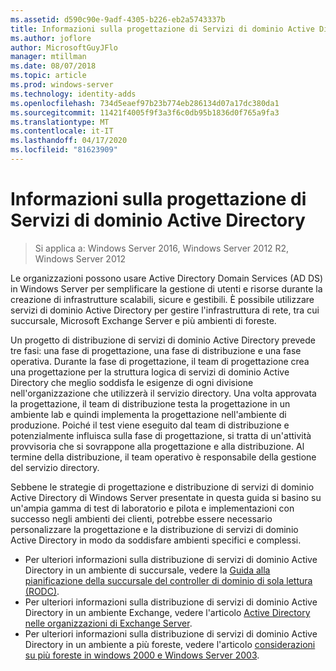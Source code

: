```yaml
---
ms.assetid: d590c90e-9adf-4305-b226-eb2a5743337b
title: Informazioni sulla progettazione di Servizi di dominio Active Directory
ms.author: joflore
author: MicrosoftGuyJFlo
manager: mtillman
ms.date: 08/07/2018
ms.topic: article
ms.prod: windows-server
ms.technology: identity-adds
ms.openlocfilehash: 734d5eaef97b23b774eb286134d07a17dc380da1
ms.sourcegitcommit: 11421f4005f9f3a3f6c0db95b1836d0f765a9fa3
ms.translationtype: MT
ms.contentlocale: it-IT
ms.lasthandoff: 04/17/2020
ms.locfileid: "81623909"
---
```

# <a name="understanding-ad-ds-design"></a>Informazioni sulla progettazione di Servizi di dominio Active Directory

> Si applica a: Windows Server 2016, Windows Server 2012 R2, Windows Server 2012

Le organizzazioni possono usare Active Directory Domain Services (AD DS) in Windows Server per semplificare la gestione di utenti e risorse durante la creazione di infrastrutture scalabili, sicure e gestibili. È possibile utilizzare servizi di dominio Active Directory per gestire l'infrastruttura di rete, tra cui succursale, Microsoft Exchange Server e più ambienti di foreste.

Un progetto di distribuzione di servizi di dominio Active Directory prevede tre fasi: una fase di progettazione, una fase di distribuzione e una fase operativa. Durante la fase di progettazione, il team di progettazione crea una progettazione per la struttura logica di servizi di dominio Active Directory che meglio soddisfa le esigenze di ogni divisione nell'organizzazione che utilizzerà il servizio directory. Una volta approvata la progettazione, il team di distribuzione testa la progettazione in un ambiente lab e quindi implementa la progettazione nell'ambiente di produzione. Poiché il test viene eseguito dal team di distribuzione e potenzialmente influisca sulla fase di progettazione, si tratta di un'attività provvisoria che si sovrappone alla progettazione e alla distribuzione. Al termine della distribuzione, il team operativo è responsabile della gestione del servizio directory.

Sebbene le strategie di progettazione e distribuzione di servizi di dominio Active Directory di Windows Server presentate in questa guida si basino su un'ampia gamma di test di laboratorio e pilota e implementazioni con successo negli ambienti dei clienti, potrebbe essere necessario personalizzare la progettazione e la distribuzione di servizi di dominio Active Directory in modo da soddisfare ambienti specifici e complessi.

- Per ulteriori informazioni sulla distribuzione di servizi di dominio Active Directory in un ambiente di succursale, vedere la [Guida alla pianificazione della succursale del controller di dominio di sola lettura (RODC)](https://docs.microsoft.com/previous-versions/windows/it-pro/windows-server-2008-R2-and-2008/dd734758(v=ws.10)).
- Per ulteriori informazioni sulla distribuzione di servizi di dominio Active Directory in un ambiente Exchange, vedere l'articolo [Active Directory nelle organizzazioni di Exchange Server](https://docs.microsoft.com/Exchange/plan-and-deploy/active-directory/active-directory).
- Per ulteriori informazioni sulla distribuzione di servizi di dominio Active Directory in un ambiente a più foreste, vedere l'articolo [considerazioni su più foreste in windows 2000 e Windows Server 2003](https://docs.microsoft.com/previous-versions/windows/it-pro/windows-server-2003/cc739395(v=ws.10)).
